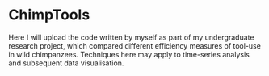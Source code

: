 # ChimpTools
Here I will upload the code written by myself as part of my undergraduate research project, which compared different efficiency measures of tool-use in wild chimpanzees. Techniques here may apply to time-series analysis and subsequent data visualisation.
